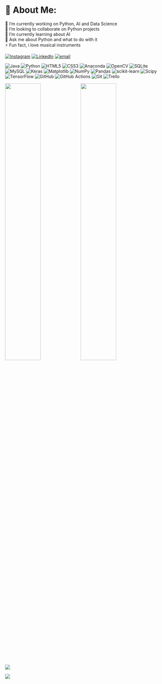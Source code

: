 # 💫 About Me:
🔭 I’m currently working on Python, AI and Data Science<br>👯 I’m looking to collaborate on Python projects<br>🌱 I’m currently learning about AI <br>💬 Ask me about Python and what to do with it<br>⚡ Fun fact, i love musical instruments

[![Instagram](https://img.shields.io/badge/Instagram-%23E4405F.svg?logo=Instagram&logoColor=white)](https://instagram.com/eubielaaraujo) [![LinkedIn](https://img.shields.io/badge/LinkedIn-%230077B5.svg?logo=linkedin&logoColor=white)](https://linkedin.com/in/gabriel-araujo-707799221) [![email](https://img.shields.io/badge/Email-D14836?logo=gmail&logoColor=white)](mailto:gabrielaraujo2334@gmail.com) 

![Java](https://img.shields.io/badge/java-%23ED8B00.svg?style=for-the-badge&logo=openjdk&logoColor=white) ![Python](https://img.shields.io/badge/python-3670A0?style=for-the-badge&logo=python&logoColor=ffdd54) ![HTML5](https://img.shields.io/badge/html5-%23E34F26.svg?style=for-the-badge&logo=html5&logoColor=white) ![CSS3](https://img.shields.io/badge/css3-%231572B6.svg?style=for-the-badge&logo=css3&logoColor=white) ![Anaconda](https://img.shields.io/badge/Anaconda-%2344A833.svg?style=for-the-badge&logo=anaconda&logoColor=white) ![OpenCV](https://img.shields.io/badge/opencv-%23white.svg?style=for-the-badge&logo=opencv&logoColor=white) ![SQLite](https://img.shields.io/badge/sqlite-%2307405e.svg?style=for-the-badge&logo=sqlite&logoColor=white) ![MySQL](https://img.shields.io/badge/mysql-4479A1.svg?style=for-the-badge&logo=mysql&logoColor=white) ![Keras](https://img.shields.io/badge/Keras-%23D00000.svg?style=for-the-badge&logo=Keras&logoColor=white) ![Matplotlib](https://img.shields.io/badge/Matplotlib-%23ffffff.svg?style=for-the-badge&logo=Matplotlib&logoColor=black) ![NumPy](https://img.shields.io/badge/numpy-%23013243.svg?style=for-the-badge&logo=numpy&logoColor=white) ![Pandas](https://img.shields.io/badge/pandas-%23150458.svg?style=for-the-badge&logo=pandas&logoColor=white) ![scikit-learn](https://img.shields.io/badge/scikit--learn-%23F7931E.svg?style=for-the-badge&logo=scikit-learn&logoColor=white) ![Scipy](https://img.shields.io/badge/SciPy-%230C55A5.svg?style=for-the-badge&logo=scipy&logoColor=%white) ![TensorFlow](https://img.shields.io/badge/TensorFlow-%23FF6F00.svg?style=for-the-badge&logo=TensorFlow&logoColor=white) ![GitHub](https://img.shields.io/badge/github-%23121011.svg?style=for-the-badge&logo=github&logoColor=white) ![GitHub Actions](https://img.shields.io/badge/github%20actions-%232671E5.svg?style=for-the-badge&logo=githubactions&logoColor=white) ![Git](https://img.shields.io/badge/git-%23F05033.svg?style=for-the-badge&logo=git&logoColor=white) ![Trello](https://img.shields.io/badge/Trello-%23026AA7.svg?style=for-the-badge&logo=Trello&logoColor=white)

<p float="left">
  <img src="https://github-readme-stats.vercel.app/api?username=eubielaraujo&theme=dark&hide_border=true&include_all_commits=true&count_private=true" width="48%" />
  <img src="https://nirzak-streak-stats.vercel.app/?user=eubielaraujo&theme=dark&hide_border=true" width="48%" />
</p>

![](https://github-readme-stats.vercel.app/api/top-langs/?username=eubielaraujo&theme=dark&hide_border=true&include_all_commits=true&count_private=true&layout=compact)

![](https://github-contributor-stats.vercel.app/api?username=eubielaraujo&limit=5&theme=dark&combine_all_yearly_contributions=true)

<!-- Proudly created with GPRM ( https://gprm.itsvg.in ) -->

<!--
**eubielaraujo/eubielaraujo** is a ✨ _special_ ✨ repository because its `README.md` (this file) appears on your GitHub profile.

Here are some ideas to get you started:

- 🔭 I’m currently working on ...
- 🌱 I’m currently learning ...
- 👯 I’m looking to collaborate on ...
- 🤔 I’m looking for help with ...
- 💬 Ask me about ...
- 📫 How to reach me: ...
- 😄 Pronouns: ...
- ⚡ Fun fact: ...
-->
